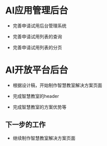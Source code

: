 # AI应用管理后台

- 完善申请试用后台管理系统

- 完善申请试用列表的查询
- 完善申请试用列表的分页
# AI开放平台后台

- 根据设计稿，开始制作智慧教室解决方案页面

- 完成智慧教室的header
- 完成智慧教室的方案优势等

## 下一步的工作

- 继续制作智慧教室解决方案页面